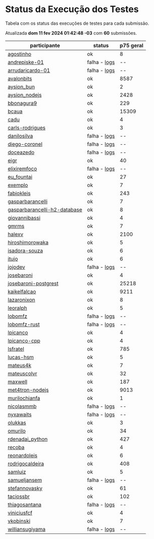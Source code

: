 # Status da Execução dos Testes
Tabela com os status das execuções de testes para cada submissão.

Atualizada **dom 11 fev 2024 01:42:48 -03** com **60** submissões.
 
| participante | status | p75 geral |
| --           | --     | --        |
| [agostinho](./participantes/agostinho) | ok | 8 |
| [andrepiske-01](./participantes/andrepiske-01) | falha - [logs](./participantes/andrepiske-01/docker-compose.logs) | -- |
| [arrudaricardo-01](./participantes/arrudaricardo-01) | falha - [logs](./participantes/arrudaricardo-01/docker-compose.logs) | -- |
| [avalonbits](./participantes/avalonbits) | ok | 8587 |
| [aysion_bun](./participantes/aysion_bun) | ok | 2 |
| [aysion_nodejs](./participantes/aysion_nodejs) | ok | 2428 |
| [bbonagura9](./participantes/bbonagura9) | ok | 229 |
| [bcaua](./participantes/bcaua) | ok | 15309 |
| [cadu](./participantes/cadu) | ok | 4 |
| [carls-rodrigues](./participantes/carls-rodrigues) | ok | 3 |
| [danilosilva](./participantes/danilosilva) | falha - [logs](./participantes/danilosilva/docker-compose.logs) | -- |
| [diego-coronel](./participantes/diego-coronel) | falha - [logs](./participantes/diego-coronel/docker-compose.logs) | -- |
| [doceazedo](./participantes/doceazedo) | falha - [logs](./participantes/doceazedo/docker-compose.logs) | -- |
| [eigr](./participantes/eigr) | ok | 40 |
| [elixiremfoco](./participantes/elixiremfoco) | falha - [logs](./participantes/elixiremfoco/docker-compose.logs) | -- |
| [eu_fountai](./participantes/eu_fountai) | ok | 27 |
| [exemplo](./participantes/exemplo) | ok | 7 |
| [fabiokleis](./participantes/fabiokleis) | ok | 243 |
| [gasparbarancelli](./participantes/gasparbarancelli) | ok | 7 |
| [gasparbarancelli-h2-database](./participantes/gasparbarancelli-h2-database) | ok | 8 |
| [giovannibassi](./participantes/giovannibassi) | ok | 4 |
| [gmrms](./participantes/gmrms) | ok | 7 |
| [halexv](./participantes/halexv) | ok | 2100 |
| [hiroshimorowaka](./participantes/hiroshimorowaka) | ok | 5 |
| [isadora-souza](./participantes/isadora-souza) | ok | 6 |
| [itujo](./participantes/itujo) | ok | 6 |
| [jojodev](./participantes/jojodev) | falha - [logs](./participantes/jojodev/docker-compose.logs) | -- |
| [josebaroni](./participantes/josebaroni) | ok | 4 |
| [josebaroni-postgrest](./participantes/josebaroni-postgrest) | ok | 25218 |
| [kaikelfalcao](./participantes/kaikelfalcao) | ok | 9211 |
| [lazaronixon](./participantes/lazaronixon) | ok | 8 |
| [leoralph](./participantes/leoralph) | ok | 5 |
| [lobomfz](./participantes/lobomfz) | falha - [logs](./participantes/lobomfz/docker-compose.logs) | -- |
| [lobomfz-rust](./participantes/lobomfz-rust) | falha - [logs](./participantes/lobomfz-rust/docker-compose.logs) | -- |
| [lpicanco](./participantes/lpicanco) | ok | 4 |
| [lpicanco-cpp](./participantes/lpicanco-cpp) | ok | 4 |
| [lsfratel](./participantes/lsfratel) | ok | 785 |
| [lucas-hsm](./participantes/lucas-hsm) | ok | 5 |
| [mateus4k](./participantes/mateus4k) | ok | 7 |
| [mateuscolvr](./participantes/mateuscolvr) | ok | 32 |
| [maxwell](./participantes/maxwell) | ok | 187 |
| [met4tron-nodejs](./participantes/met4tron-nodejs) | ok | 9013 |
| [murilochianfa](./participantes/murilochianfa) | ok | 1 |
| [nicolasmmb](./participantes/nicolasmmb) | falha - [logs](./participantes/nicolasmmb/docker-compose.logs) | -- |
| [nyxawaits](./participantes/nyxawaits) | falha - [logs](./participantes/nyxawaits/docker-compose.logs) | -- |
| [olukkas](./participantes/olukkas) | ok | 3 |
| [omurilo](./participantes/omurilo) | ok | 34 |
| [rdenadai_python](./participantes/rdenadai_python) | ok | 427 |
| [recoba](./participantes/recoba) | ok | 4 |
| [reonardoleis](./participantes/reonardoleis) | ok | 6 |
| [rodrigocaldeira](./participantes/rodrigocaldeira) | ok | 408 |
| [samluiz](./participantes/samluiz) | ok | 5 |
| [samueljansem](./participantes/samueljansem) | falha - [logs](./participantes/samueljansem/docker-compose.logs) | -- |
| [stefannovasky](./participantes/stefannovasky) | ok | 61 |
| [taciossbr](./participantes/taciossbr) | ok | 102 |
| [thiagosantana](./participantes/thiagosantana) | falha - [logs](./participantes/thiagosantana/docker-compose.logs) | -- |
| [viniciusfcf](./participantes/viniciusfcf) | ok | 4 |
| [vkobinski](./participantes/vkobinski) | ok | 7 |
| [williansugiyama](./participantes/williansugiyama) | falha - [logs](./participantes/williansugiyama/docker-compose.logs) | -- |

